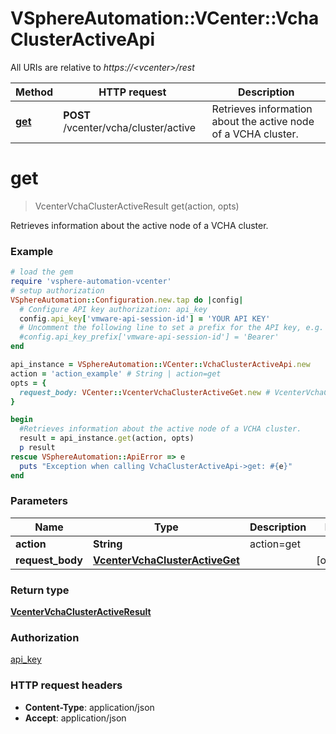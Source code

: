 # VSphereAutomation::VCenter::VchaClusterActiveApi

All URIs are relative to *https://&lt;vcenter&gt;/rest*

Method | HTTP request | Description
------------- | ------------- | -------------
[**get**](VchaClusterActiveApi.md#get) | **POST** /vcenter/vcha/cluster/active | Retrieves information about the active node of a VCHA cluster.


# **get**
> VcenterVchaClusterActiveResult get(action, opts)

Retrieves information about the active node of a VCHA cluster.

### Example
```ruby
# load the gem
require 'vsphere-automation-vcenter'
# setup authorization
VSphereAutomation::Configuration.new.tap do |config|
  # Configure API key authorization: api_key
  config.api_key['vmware-api-session-id'] = 'YOUR API KEY'
  # Uncomment the following line to set a prefix for the API key, e.g. 'Bearer' (defaults to nil)
  #config.api_key_prefix['vmware-api-session-id'] = 'Bearer'
end

api_instance = VSphereAutomation::VCenter::VchaClusterActiveApi.new
action = 'action_example' # String | action=get
opts = {
  request_body: VCenter::VcenterVchaClusterActiveGet.new # VcenterVchaClusterActiveGet | 
}

begin
  #Retrieves information about the active node of a VCHA cluster.
  result = api_instance.get(action, opts)
  p result
rescue VSphereAutomation::ApiError => e
  puts "Exception when calling VchaClusterActiveApi->get: #{e}"
end
```

### Parameters

Name | Type | Description  | Notes
------------- | ------------- | ------------- | -------------
 **action** | **String**| action&#x3D;get | 
 **request_body** | [**VcenterVchaClusterActiveGet**](VcenterVchaClusterActiveGet.md)|  | [optional] 

### Return type

[**VcenterVchaClusterActiveResult**](VcenterVchaClusterActiveResult.md)

### Authorization

[api_key](../README.md#api_key)

### HTTP request headers

 - **Content-Type**: application/json
 - **Accept**: application/json



